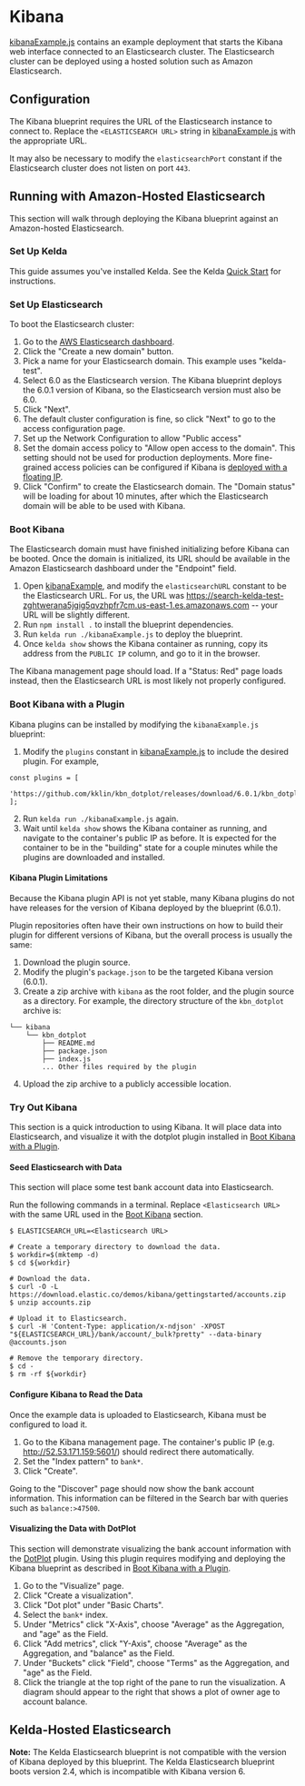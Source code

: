 # Kibana

[kibanaExample.js](kibanaExample.js) contains an example deployment that starts
the Kibana web interface connected to an Elasticsearch cluster. The
Elasticsearch cluster can be deployed using a hosted solution such as Amazon
Elasticsearch.

## Configuration

The Kibana blueprint requires the URL of the Elasticsearch instance to connect
to. Replace the `<ELASTICSEARCH URL>` string in
[kibanaExample.js](./kibanaExample.js) with the appropriate URL.

It may also be necessary to modify the `elasticsearchPort` constant if the
Elasticsearch cluster does not listen on port `443`.

## Running with Amazon-Hosted Elasticsearch

This section will walk through deploying the Kibana blueprint against an
Amazon-hosted Elasticsearch.

### Set Up Kelda

This guide assumes you've installed Kelda. See the Kelda
[Quick Start](http://docs.kelda.io/#quick-start) for instructions.

### Set Up Elasticsearch

To boot the Elasticsearch cluster:
1. Go to the [AWS Elasticsearch dashboard](https://console.aws.amazon.com/es/home?region=us-east-1).
2. Click the "Create a new domain" button.
3. Pick a name for your Elasticsearch domain. This example uses "kelda-test".
4. Select 6.0 as the Elasticsearch version. The Kibana blueprint deploys the
   6.0.1 version of Kibana, so the Elasticsearch version must also be 6.0.
5. Click "Next".
6. The default cluster configuration is fine, so click "Next" to go to the
   access configuration page.
7. Set up the Network Configuration to allow "Public access"
8. Set the domain access policy to "Allow open access to the domain". This
   setting should not be used for production deployments. More fine-grained
   access policies can be configured if Kibana is [deployed with a floating
   IP](http://docs.kelda.io/#how-to-give-your-application-a-custom-domain-name).
9. Click "Confirm" to create the Elasticsearch domain. The "Domain status" will
   be loading for about 10 minutes, after which the Elasticsearch domain will
   be able to be used with Kibana.

### Boot Kibana

The Elasticsearch domain must have finished initializing before Kibana can be
booted. Once the domain is initialized, its URL should be available in the
Amazon Elasticsearch dashboard under the "Endpoint" field.

1. Open [kibanaExample](kibanaExample.js), and modify the
   `elasticsearchURL` constant to be the Elasticsearch URL. For us, the
   URL was https://search-kelda-test-zghtwerana5jgig5qvzhpfr7cm.us-east-1.es.amazonaws.com
   -- your URL will be slightly different.
2. Run `npm install .` to install the blueprint dependencies.
3. Run `kelda run ./kibanaExample.js` to deploy the blueprint.
4. Once `kelda show` shows the Kibana container as running, copy its address
   from the `PUBLIC IP` column, and go to it in the browser.

The Kibana management page should load. If a "Status: Red" page loads instead,
then the Elasticsearch URL is most likely not properly configured.

### Boot Kibana with a Plugin

Kibana plugins can be installed by modifying the `kibanaExample.js` blueprint:

1. Modify the `plugins` constant in [kibanaExample.js](kibanaExample.js) to
   include the desired plugin. For example,
```
const plugins = [
  'https://github.com/kklin/kbn_dotplot/releases/download/6.0.1/kbn_dotplot.zip',
];
```
2. Run `kelda run ./kibanaExample.js` again.
3. Wait until `kelda show` shows the Kibana container as running, and navigate
   to the container's public IP as before. It is expected for the container to
   be in the "building" state for a couple minutes while the plugins are
   downloaded and installed.

#### Kibana Plugin Limitations

Because the Kibana plugin API is not yet stable, many Kibana plugins do not
have releases for the version of Kibana deployed by the blueprint (6.0.1).

Plugin repositories often have their own instructions on how to build their plugin for different versions of Kibana, but the overall process is usually the same:
1. Download the plugin source.
2. Modify the plugin's `package.json` to be the targeted Kibana version (6.0.1).
3. Create a zip archive with `kibana` as the root folder, and the plugin source as a directory. For example, the directory structure of the `kbn_dotplot` archive is:
```
└── kibana
    └── kbn_dotplot
        ├── README.md
        ├── package.json
        ├── index.js
        ... Other files required by the plugin
```
4. Upload the zip archive to a publicly accessible location.

### Try Out Kibana

This section is a quick introduction to using Kibana. It will place data into
Elasticsearch, and visualize it with the dotplot plugin installed in [Boot
Kibana with a Plugin](#boot-kibana-with-a-plugin).

#### Seed Elasticsearch with Data

This section will place some test bank account data into Elasticsearch.

Run the following commands in a terminal. Replace `<Elasticsearch URL>` with
the same URL used in the [Boot Kibana](#boot-kibana) section.

```
$ ELASTICSEARCH_URL=<Elasticsearch URL>

# Create a temporary directory to download the data.
$ workdir=$(mktemp -d)
$ cd ${workdir}

# Download the data.
$ curl -O -L https://download.elastic.co/demos/kibana/gettingstarted/accounts.zip
$ unzip accounts.zip

# Upload it to Elasticsearch.
$ curl -H 'Content-Type: application/x-ndjson' -XPOST "${ELASTICSEARCH_URL}/bank/account/_bulk?pretty" --data-binary @accounts.json

# Remove the temporary directory.
$ cd -
$ rm -rf ${workdir}
```

#### Configure Kibana to Read the Data

Once the example data is uploaded to Elasticsearch, Kibana must be configured
to load it.

1. Go to the Kibana management page. The container's public IP (e.g.
   http://52.53.171.159:5601/) should redirect there automatically.
2. Set the "Index pattern" to `bank*`.
3. Click "Create".

Going to the "Discover" page should now show the bank account information. This information can be filtered in the Search bar with queries such as `balance:>47500`.

#### Visualizing the Data with DotPlot

This section will demonstrate visualizing the bank account information with the
[DotPlot](https://github.com/dlumbrer/kbn_dotplot) plugin. Using this plugin
requires modifying and deploying the Kibana blueprint as described in [Boot
Kibana with a Plugin](#boot-kibana-with-a-plugin).

1. Go to the "Visualize" page.
2. Click "Create a visualization".
3. Click "Dot plot" under "Basic Charts".
4. Select the `bank*` index.
5. Under "Metrics" click "X-Axis", choose "Average" as the Aggregation, and
   "age" as the Field.
6. Click "Add metrics", click "Y-Axis", choose "Average" as the Aggregation,
   and "balance" as the Field.
7. Under "Buckets" click "Field", choose "Terms" as the Aggregation, and "age"
   as the Field.
8. Click the triangle at the top right of the pane to run the visualization. A
   diagram should appear to the right that shows a plot of owner age to account
   balance.

## Kelda-Hosted Elasticsearch

**Note:** The Kelda Elasticsearch blueprint is not compatible with the version
of Kibana deployed by this blueprint. The Kelda Elasticsearch blueprint boots
version 2.4, which is incompatible with Kibana version 6.
